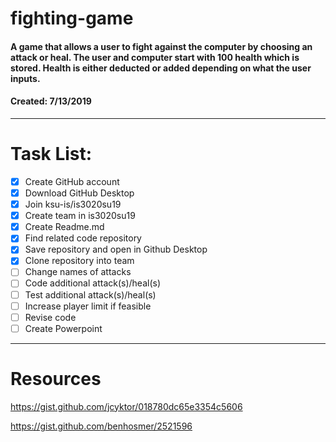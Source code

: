 # fighting-game
#### A game that allows a user to fight against the computer by choosing an attack or heal.  The user and computer start with 100 health which is stored. Health is either deducted or added depending on what the user inputs. 

#### Created: 7/13/2019

---

# Task List:
- [x] Create GitHub account
- [x] Download GitHub Desktop
- [x] Join ksu-is/is3020su19
- [x] Create team in is3020su19
- [x] Create Readme.md
- [x] Find related code repository
- [x] Save repository and open in Github Desktop
- [x] Clone repository into team 
- [ ] Change names of attacks
- [ ] Code additional attack(s)/heal(s)
- [ ] Test additional attack(s)/heal(s)
- [ ] Increase player limit if feasible
- [ ] Revise code 
- [ ] Create Powerpoint

---
# Resources


https://gist.github.com/jcyktor/018780dc65e3354c5606

https://gist.github.com/benhosmer/2521596
